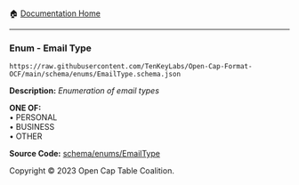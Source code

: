 :house: [Documentation Home](../../../README.md)

---

### Enum - Email Type

`https://raw.githubusercontent.com/TenKeyLabs/Open-Cap-Format-OCF/main/schema/enums/EmailType.schema.json`

**Description:** _Enumeration of email types_

**ONE OF:**</br>&bull; PERSONAL </br>&bull; BUSINESS </br>&bull; OTHER

**Source Code:** [schema/enums/EmailType](../../../../schema/enums/EmailType.schema.json)

Copyright © 2023 Open Cap Table Coalition.
